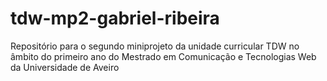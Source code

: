 # tdw-mp2-gabriel-ribeira
Repositório para o segundo miniprojeto da unidade curricular TDW no âmbito do primeiro ano do Mestrado em Comunicação e Tecnologias Web da Universidade de Aveiro
